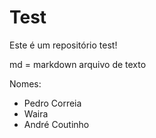 # Test
Este é um repositório test!

md = markdown
arquivo de texto

Nomes: 
- Pedro Correia
- Waira
- André Coutinho
